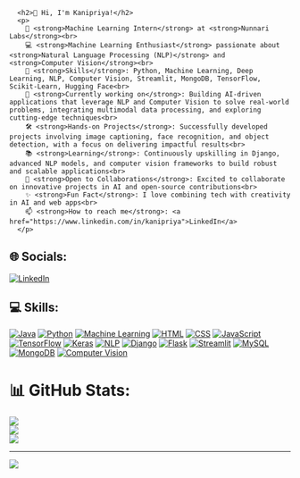 
      <h2>👋 Hi, I'm Kanipriya!</h2>
      <p>
        💼 <strong>Machine Learning Intern</strong> at <strong>Nunnari Labs</strong><br>
        💻 <strong>Machine Learning Enthusiast</strong> passionate about <strong>Natural Language Processing (NLP)</strong> and <strong>Computer Vision</strong><br>
        🧠 <strong>Skills</strong>: Python, Machine Learning, Deep Learning, NLP, Computer Vision, Streamlit, MongoDB, TensorFlow, Scikit-Learn, Hugging Face<br>
        🚀 <strong>Currently working on</strong>: Building AI-driven applications that leverage NLP and Computer Vision to solve real-world problems, integrating multimodal data processing, and exploring cutting-edge techniques<br>
        🛠️ <strong>Hands-on Projects</strong>: Successfully developed projects involving image captioning, face recognition, and object detection, with a focus on delivering impactful results<br>
        📚 <strong>Learning</strong>: Continuously upskilling in Django, advanced NLP models, and computer vision frameworks to build robust and scalable applications<br>
        🌱 <strong>Open to Collaborations</strong>: Excited to collaborate on innovative projects in AI and open-source contributions<br>
        ✨ <strong>Fun Fact</strong>: I love combining tech with creativity in AI and web apps<br>
        📫 <strong>How to reach me</strong>: <a href="https://www.linkedin.com/in/kanipriya">LinkedIn</a>
      </p>
    




## 🌐 Socials:
[![LinkedIn](https://img.shields.io/badge/LinkedIn-%230077B5.svg?logo=linkedin&logoColor=white)](https://www.linkedin.com/in/kanipriya)


## 💻 Skills:

[![Java](https://img.shields.io/badge/Java-%23F7DF1C.svg?logo=java&logoColor=black)](https://en.wikipedia.org/wiki/Java_(programming_language))
[![Python](https://img.shields.io/badge/Python-%23239A11.svg?logo=python&logoColor=white)](https://www.python.org/)
[![Machine Learning](https://img.shields.io/badge/Machine%20Learning-%23FF6F00.svg?logo=google-translate&logoColor=white)](https://en.wikipedia.org/wiki/Machine_learning)
[![HTML](https://img.shields.io/badge/HTML-%23E34F26.svg?logo=html5&logoColor=white)](https://en.wikipedia.org/wiki/HTML)
[![CSS](https://img.shields.io/badge/CSS-%231572B6.svg?logo=css3&logoColor=white)](https://en.wikipedia.org/wiki/CSS)
[![JavaScript](https://img.shields.io/badge/JavaScript-%23F7E018.svg?logo=javascript&logoColor=black)](https://www.javascript.com/)
[![TensorFlow](https://img.shields.io/badge/TensorFlow-%23FF6F00.svg?logo=tensorflow&logoColor=white)](https://www.tensorflow.org/)
[![Keras](https://img.shields.io/badge/Keras-%23D00000.svg?logo=keras&logoColor=white)](https://keras.io/)
[![NLP](https://img.shields.io/badge/NLP-%23005B96.svg?logo=language&logoColor=white)](https://en.wikipedia.org/wiki/Natural_language_processing)
[![Django](https://img.shields.io/badge/Django-%23092D84.svg?logo=django&logoColor=white)](https://www.djangoproject.com/)
[![Flask](https://img.shields.io/badge/Flask-%000000.svg?logo=flask&logoColor=white)](https://flask.palletsprojects.com/)
[![Streamlit](https://img.shields.io/badge/Streamlit-%234B9A2E.svg?logo=streamlit&logoColor=white)](https://streamlit.io/)
[![MySQL](https://img.shields.io/badge/MySQL-%234479A1.svg?logo=mysql&logoColor=white)](https://www.mysql.com/)
[![MongoDB](https://img.shields.io/badge/MongoDB-%2347A248.svg?logo=mongodb&logoColor=white)](https://www.mongodb.com/)
[![Computer Vision](https://img.shields.io/badge/Computer%20Vision-%23FF5722.svg?logo=opencv&logoColor=white)](https://en.wikipedia.org/wiki/Computer_vision)


# 📊 GitHub Stats:
![](https://github-readme-stats.vercel.app/api?username=kanipriya03&theme=dark&hide_border=false&include_all_commits=true&count_private=true)<br/>
![](https://github-readme-streak-stats.herokuapp.com/?user=kanipriya03&theme=dark&hide_border=false)<br/>
![](https://github-readme-stats.vercel.app/api/top-langs/?username=kanipriya03&theme=dark&hide_border=false&include_all_commits=true&count_private=true&layout=compact)

---
[![](https://visitcount.itsvg.in/api?id=kanipriya03&icon=0&color=0)](https://visitcount.itsvg.in)

